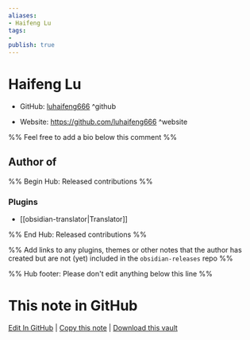 ```yaml
---
aliases:
- Haifeng Lu
tags:
- 
publish: true
---
```


# Haifeng Lu

- GitHub: [luhaifeng666](https://github.com/luhaifeng666/) ^github
<!-- - Discord: `@` ^discord-->
- Website: <https://github.com/luhaifeng666> ^website
<!-- - [[Publish sites|Publish site]]: <https://> ^publish-->

%% Feel free to add a bio below this comment %%


## Author of

%% Begin Hub: Released contributions %%
### Plugins
- [[obsidian-translator|Translator]]

%% End Hub: Released contributions %%

%% Add links to any plugins, themes or other notes that the author has created but are not (yet) included in the `obsidian-releases` repo %%

<!--
### Unlisted plugins
-->

<!--
### Others
-->

<!--
## Sponsor this author
-->

<!-- - [[GitHub sponsors]]: [Sponsor @luhaifeng666 on GitHub Sponsors](https://github.com/sponsors/luhaifeng666) ^github-sponsor-->
<!-- - [[Buy me a coffee]]: <https://> ^buy-me-a-coffee-->
<!-- - [[PayPal]]: <https://> ^paypal-->
<!-- - [[Patreon]]: <https://> ^patreon-->

<!--
## Follow this author
-->

<!-- - [[YouTube Channels|On YouTube]]: <https://> ^youtube-->
<!-- - Twitter: <https://> ^twitter-->
<!-- - ... -->

%% Hub footer: Please don't edit anything below this line %%

# This note in GitHub

<span class="git-footer">[Edit In GitHub](https://github.dev/obsidian-community/obsidian-hub/blob/main/01%20-%20Community/People/luhaifeng666.md "git-hub-edit-note") | [Copy this note](https://raw.githubusercontent.com/obsidian-community/obsidian-hub/main/01%20-%20Community/People/luhaifeng666.md "git-hub-copy-note") | [Download this vault](https://github.com/obsidian-community/obsidian-hub/archive/refs/heads/main.zip "git-hub-download-vault") </span>
